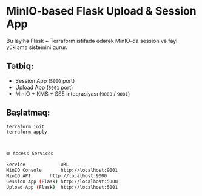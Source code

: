 # MinIO-based Flask Upload & Session App

Bu layihə Flask + Terraform istifadə edərək MinIO-da session və fayl yükləmə sistemini qurur.

## Tətbiq:
- Session App (`5000` port)
- Upload App (`5001` port)
- MinIO + KMS + SSE inteqrasiyası (`9000` / `9001`)

## Başlatmaq:
```bash
terraform init
terraform apply



🌐 Access Services	

Service				URL
MinIO Console		http://localhost:9001
MinIO API		http://localhost:9000
Session App (Flask)	http://localhost:5000
Upload App (Flask)	http://localhost:5001
